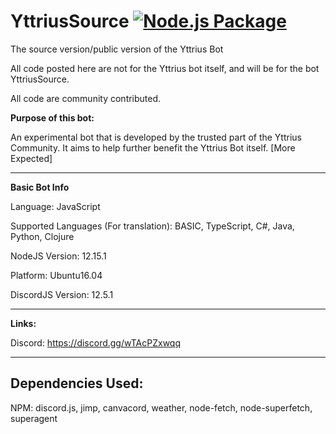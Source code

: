# YttriusSource [![Node.js Package](https://github.com/exoad/YttriusSource/actions/workflows/npm-publish.yml/badge.svg)](https://github.com/exoad/YttriusSource/actions/workflows/npm-publish.yml)
The source version/public version of the Yttrius Bot

All code posted here are not for the Yttrius bot itself, and will be for the bot YttriusSource.

All code are community contributed.

**Purpose of this bot:**

An experimental bot that is developed by the trusted part of the Yttrius Community. It aims to help further benefit the Yttrius Bot itself.
[More Expected]
___________________________________________________________
**Basic Bot Info**

Language: JavaScript

Supported Languages (For translation): BASIC, TypeScript, C#, Java, Python, Clojure

NodeJS Version: 12.15.1

Platform: Ubuntu16.04

DiscordJS Version: 12.5.1
___________
**Links:**

Discord: https://discord.gg/wTAcPZxwqq

_____

## Dependencies Used:

NPM: discord.js, jimp, canvacord, weather, node-fetch, node-superfetch, superagent
